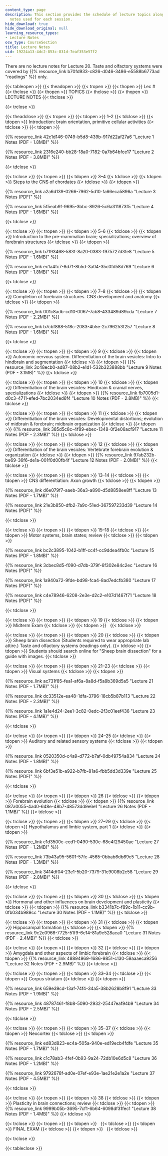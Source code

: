 ```yaml
---
content_type: page
description: This section provides the schedule of lecture topics along with the lecture
  notes used for each session.
hide_download: true
hide_download_original: null
learning_resource_types:
- Lecture Notes
ocw_type: CourseSection
title: Lecture Notes
uid: 19224a13-4dc2-853c-831d-7eaf353e57f2
---
```


There are no lecture notes for Lecture 20. Taste and olfactory systems were covered by {{% resource_link b70fd933-c826-d046-3486-e5588b6773ad "readings" %}} only.

{{< tableopen >}}
{{< theadopen >}}
{{< tropen >}}
{{< thopen >}}
Lec #
{{< thclose >}}
{{< thopen >}}
TOPICS
{{< thclose >}}
{{< thopen >}}
LECTURE NOTES
{{< thclose >}}

{{< trclose >}}

{{< theadclose >}}
{{< tropen >}}
{{< tdopen >}}
1–2
{{< tdclose >}}
{{< tdopen >}}
Introduction: brain orientation, primitive cellular activities
{{< tdclose >}}
{{< tdopen >}}


{{% resource_link 42c1d146-0749-b5d8-439b-917d22af27a6 "Lecture 1 Notes (PDF - 1.8MB)" %}}

{{% resource_link 2316e240-bb28-18a0-7182-0a7b64bfce17 "Lecture 2 Notes (PDF - 3.8MB)" %}}


{{< tdclose >}}

{{< trclose >}}
{{< tropen >}}
{{< tdopen >}}
3–4
{{< tdclose >}}
{{< tdopen >}}
Steps to the CNS of chordates
{{< tdclose >}}
{{< tdopen >}}


{{% resource_link a2a6d139-0266-7962-5d10-fa66eca5896a "Lecture 3 Notes (PDF)" %}}

{{% resource_link 5f5eab9f-9695-3bbc-8926-5c6a311873f5 "Lecture 4 Notes (PDF - 1.6MB)" %}}


{{< tdclose >}}

{{< trclose >}}
{{< tropen >}}
{{< tdopen >}}
5–6
{{< tdclose >}}
{{< tdopen >}}
Introduction to the pre-mammalian brain; specializations; overview of forebrain structures
{{< tdclose >}}
{{< tdopen >}}


{{% resource_link b7193468-583f-8a20-0383-f975727d3fe8 "Lecture 5 Notes (PDF - 1.6MB)" %}}

{{% resource_link ec1a4fc7-8d71-8b5d-3a04-35c0fd58d769 "Lecture 6 Notes (PDF - 1.8MB)" %}}


{{< tdclose >}}

{{< trclose >}}
{{< tropen >}}
{{< tdopen >}}
7–8
{{< tdclose >}}
{{< tdopen >}}
Completion of forebrain structures. CNS development and anatomy
{{< tdclose >}}
{{< tdopen >}}


{{% resource_link 001c8adb-cd10-0067-7ab8-433489d89cda "Lecture 7 Notes (PDF - 2.2MB)" %}}

{{% resource_link b7cbf888-518c-2083-4b5e-2c796253f257 "Lecture 8 Notes (PDF - 1.6MB)" %}}


{{< tdclose >}}

{{< trclose >}}
{{< tropen >}}
{{< tdopen >}}
9
{{< tdclose >}}
{{< tdopen >}}
Autonomic nervous system. Differentiation of the brain vesicles: Intro to hindbrain and segmentation
{{< tdclose >}}
{{< tdopen >}}
{{% resource_link 3c48ecb0-ad87-08b2-e1d1-532b323888bb "Lecture 9 Notes (PDF - 3.1MB)" %}}
{{< tdclose >}}

{{< trclose >}}
{{< tropen >}}
{{< tdopen >}}
10
{{< tdclose >}}
{{< tdopen >}}
Differentiation of the brain vesicles: Hindbrain & cranial nerves, specializations
{{< tdclose >}}
{{< tdopen >}}
{{% resource_link fb7005d1-d0c3-4711-efed-7bc2034ed6f4 "Lecture 10 Notes (PDF - 2.8MB)" %}}
{{< tdclose >}}

{{< trclose >}}
{{< tropen >}}
{{< tdopen >}}
11
{{< tdclose >}}
{{< tdopen >}}
Differentiation of the brain vesicles: Developmental distortions; evolution of midbrain & forebrain; midbrain organization
{{< tdclose >}}
{{< tdopen >}}
{{% resource_link 385d5c8c-4f89-ebec-1348-0f2e06acf917 "Lecture 11 Notes (PDF - 2.3MB)" %}}
{{< tdclose >}}

{{< trclose >}}
{{< tropen >}}
{{< tdopen >}}
12
{{< tdclose >}}
{{< tdopen >}}
Differentiation of the brain vesicles: Vertebrate forebrain evolution & organization
{{< tdclose >}}
{{< tdopen >}}
{{% resource_link 97ab232b-be69-36f6-de1a-001f0d00fb4f "Lecture 12 Notes (PDF - 2.0MB)" %}}
{{< tdclose >}}

{{< trclose >}}
{{< tropen >}}
{{< tdopen >}}
13–14
{{< tdclose >}}
{{< tdopen >}}
CNS differentiation: Axon growth
{{< tdclose >}}
{{< tdopen >}}


{{% resource_link d6e079f7-aaeb-36a3-a890-d5d8858ee8ff "Lecture 13 Notes (PDF - 1.7MB)" %}}

{{% resource_link 21e3b850-dfb2-7a9c-51ed-367597233d39 "Lecture 14 Notes (PDF)" %}}


{{< tdclose >}}

{{< trclose >}}
{{< tropen >}}
{{< tdopen >}}
15–18
{{< tdclose >}}
{{< tdopen >}}
Motor systems, brain states; review
{{< tdclose >}}
{{< tdopen >}}


{{% resource_link bc2c3895-1042-b1ff-cc4f-cc9ddea4fb0c "Lecture 15 Notes (PDF - 1.8MB)" %}}

{{% resource_link 3cbec8d5-f090-d7db-379f-6f302e84c2ec "Lecture 16 Notes (PDF)" %}}

{{% resource_link 1a940a72-9fde-bd98-fca4-8ad7edcfb380 "Lecture 17 Notes (PDF)" %}}

{{% resource_link c4e78946-6208-2e3e-d2c2-e107d1467f71 "Lecture 18 Notes (PDF)" %}}


{{< tdclose >}}

{{< trclose >}}
{{< tropen >}}
{{< tdopen >}}
19
{{< tdclose >}}
{{< tdopen >}}
Midterm Exam
{{< tdclose >}}
{{< tdopen >}}
 
{{< tdclose >}}

{{< trclose >}}
{{< tropen >}}
{{< tdopen >}}
20
{{< tdclose >}}
{{< tdopen >}}
Sheep brain dissection (Students required to wear appropriate lab attire.) Taste and olfactory systems (readings only).
{{< tdclose >}}
{{< tdopen >}}
Students should search online for "Sheep brain dissection" for a guide with images.
{{< tdclose >}}

{{< trclose >}}
{{< tropen >}}
{{< tdopen >}}
21–23
{{< tdclose >}}
{{< tdopen >}}
Visual systems
{{< tdclose >}}
{{< tdopen >}}


{{% resource_link ac731f85-fea1-af6a-8a8d-f5a9b369d5a5 "Lecture 21 Notes (PDF - 1.7MB)" %}}

{{% resource_link dc33512e-ea48-1dfa-3796-18cb5b87b113 "Lecture 22 Notes (PDF - 2.3MB)" %}}

{{% resource_link 1a1e4d24-2ee1-3c82-0edc-2f3c01eef436 "Lecture 23 Notes (PDF - 4.1MB)" %}}


{{< tdclose >}}

{{< trclose >}}
{{< tropen >}}
{{< tdopen >}}
24–25
{{< tdclose >}}
{{< tdopen >}}
Auditory and related sensory systems
{{< tdclose >}}
{{< tdopen >}}


{{% resource_link 0520350d-c4a9-d772-b7af-0db49754a834 "Lecture 24 Notes (PDF - 1.8MB)" %}}

{{% resource_link 6bf3e51b-a922-b7fb-81a6-fbb5dd3d339e "Lecture 25 Notes (PDF)" %}}


{{< tdclose >}}

{{< trclose >}}
{{< tropen >}}
{{< tdopen >}}
26
{{< tdclose >}}
{{< tdopen >}}
Forebrain evolution
{{< tdclose >}}
{{< tdopen >}}
{{% resource_link 087a0055-4ad0-648e-48b7-48573dd9e6e1 "Lecture 26 Notes (PDF - 1.1MB)" %}}
{{< tdclose >}}

{{< trclose >}}
{{< tropen >}}
{{< tdopen >}}
27–29
{{< tdclose >}}
{{< tdopen >}}
Hypothalamus and limbic system, part 1
{{< tdclose >}}
{{< tdopen >}}


{{% resource_link c1d3500c-ced1-0490-530e-68c4f29450ae "Lecture 27 Notes (PDF - 1.2MB)" %}}

{{% resource_link 73b43a95-5601-57fe-4565-0bbab6db69c5 "Lecture 28 Notes (PDF - 1.3MB)" %}}

{{% resource_link 3414df04-23e1-5b20-7379-31c9008b2c58 "Lecture 29 Notes (PDF - 2.8MB)" %}}


{{< tdclose >}}

{{< trclose >}}
{{< tropen >}}
{{< tdopen >}}
30
{{< tdclose >}}
{{< tdopen >}}
Hormonal and other influences on brain development and plasticity
{{< tdclose >}}
{{< tdopen >}}
{{% resource_link b3341b7c-f89c-1b11-cc9b-0fb034b989cc "Lecture 30 Notes (PDF - 1.1MB)" %}}
{{< tdclose >}}

{{< trclose >}}
{{< tropen >}}
{{< tdopen >}}
31
{{< tdclose >}}
{{< tdopen >}}
Hippocampal formation
{{< tdclose >}}
{{< tdopen >}}
{{% resource_link 9c2e0966-7725-51f9-6e14-81a9e528aca0 "Lecture 31 Notes (PDF - 2.4MB)" %}}
{{< tdclose >}}

{{< trclose >}}
{{< tropen >}}
{{< tdopen >}}
32
{{< tdclose >}}
{{< tdopen >}}
Amygdala and other aspects of limbic forebrain
{{< tdclose >}}
{{< tdopen >}}
{{% resource_link 48894969-1686-9851-c130-59aaaeca9256 "Lecture 32 Notes (PDF - 2.9MB)" %}}
{{< tdclose >}}

{{< trclose >}}
{{< tropen >}}
{{< tdopen >}}
33–34
{{< tdclose >}}
{{< tdopen >}}
Corpus striatum
{{< tdclose >}}
{{< tdopen >}}


{{% resource_link 659e39cd-13af-74f4-34a5-38b2628b8f91 "Lecture 33 Notes (PDF - 1.9MB)" %}}

{{% resource_link 48787461-f8b8-5090-2932-25447eaf94b9 "Lecture 34 Notes (PDF - 2.5MB)" %}}


{{< tdclose >}}

{{< trclose >}}
{{< tropen >}}
{{< tdopen >}}
35–37
{{< tdclose >}}
{{< tdopen >}}
Neocortex
{{< tdclose >}}
{{< tdopen >}}


{{% resource_link ed83d823-ec4a-505a-940e-ed19ecb4fdfe "Lecture 35 Notes (PDF - 1.7MB)" %}}

{{% resource_link c1c78ab3-4fef-0b93-9a24-72db10e6d5c8 "Lecture 36 Notes (PDF - 1.2MB)" %}}

{{% resource_link 9792678f-ad0e-07ef-e93e-1ae21e2e1a2e "Lecture 37 Notes (PDF - 4.5MB)" %}}


{{< tdclose >}}

{{< trclose >}}
{{< tropen >}}
{{< tdopen >}}
38
{{< tdclose >}}
{{< tdopen >}}
Plasticity in brain connections; review
{{< tdclose >}}
{{< tdopen >}}
{{% resource_link 9999b05b-3695-7cf1-6b64-6098df31fec1 "Lecture 38 Notes (PDF - 1.4MB)" %}}
{{< tdclose >}}

{{< trclose >}}
{{< tropen >}}
{{< tdopen >}}
 
{{< tdclose >}}
{{< tdopen >}}
FINAL EXAM
{{< tdclose >}}
{{< tdopen >}}
 
{{< tdclose >}}

{{< trclose >}}

{{< tableclose >}}